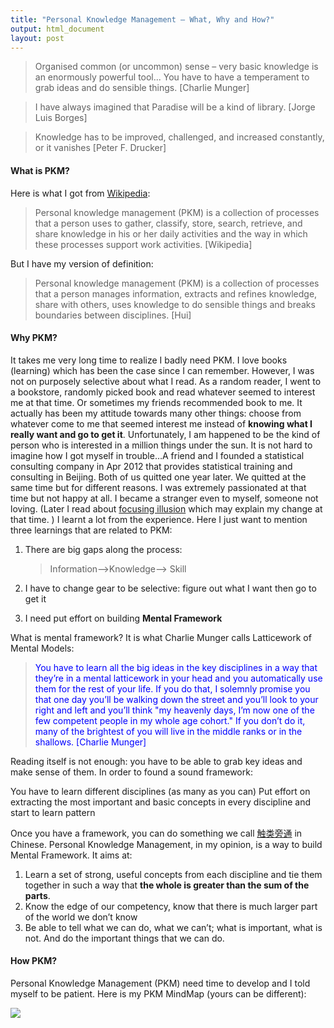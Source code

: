 ```yaml
---
title: "Personal Knowledge Management — What, Why and How?"
output: html_document
layout: post
---
```


> Organised common (or uncommon) sense – very basic knowledge is an enormously powerful tool... You have to have a temperament to grab ideas and do sensible things. [Charlie Munger]

> I have always imagined that Paradise will be a kind of library. [Jorge Luis Borges]

> Knowledge has to be improved, challenged, and increased constantly, or it vanishes  [Peter F. Drucker]

#### What is PKM?

Here is what I got from  [Wikipedia](https://en.wikipedia.org/wiki/Personal_knowledge_management):

> Personal knowledge management (PKM) is a collection of processes that a person uses to gather, classify, store, search, retrieve, and share knowledge in his or her daily activities and the way in which these processes support work activities. [Wikipedia]

But I have my version of definition:

> Personal knowledge management (PKM) is a collection of processes that a person manages information, extracts and refines knowledge, share with others, uses knowledge to do sensible things and breaks boundaries between disciplines. [Hui]

#### Why PKM?

It takes me very long time to realize I badly need PKM. I love books (learning) which has been the case since I can remember. However, I was not on purposely selective about what I read. As a random reader, I went to a bookstore, randomly picked book and read whatever seemed to interest me at that time.  Or sometimes my friends recommended book to me. It actually has been my attitude towards many other things: choose from whatever come to me that seemed interest me instead of **knowing what I really want and go to get it**. Unfortunately, I am happened to be the kind of person who is interested in a million things under the sun. It is not hard to imagine how I got myself in trouble…A friend and I founded a statistical consulting company in Apr 2012 that provides statistical training and consulting in Beijing. Both of us quitted one year later. We quitted at the same time but for different reasons. I was extremely passionated  at that time but not happy at all. I became a stranger even to myself, someone not loving. (Later I read about [focusing illusion](https://www.edge.org/response-detail/11984) which may explain my change at that time. ) I learnt a lot from the experience. Here I just want to mention three learnings that are related to PKM:

1. There are big gaps along the process:  

    > Information—>Knowledge—> Skill
    
1. I have to change gear to be selective:  figure out what I want then go to get it
1. I need put effort on building **Mental Framework**

What is mental framework? It is what Charlie Munger calls Latticework of Mental Models:

> <span style="color:blue">You have to learn all the big ideas in the key disciplines in a way that they’re in a mental latticework in your head and you automatically use them for the rest of your life. If you do that, I solemnly promise you that one day you’ll be walking down the street and you’ll look to your right and left and you’ll think "my heavenly days, I’m now one of the few competent people in my whole age cohort." If you don’t do it, many of the brightest of you will live in the middle ranks or in the shallows. [Charlie Munger]</span>

Reading itself is not enough: you have to be able to grab key ideas and make sense of them. In order to found a sound framework: 

You have to learn different disciplines (as many as you can)
Put effort on extracting the most important and basic concepts in every discipline and start to learn pattern 

Once you have a framework, you can do something we call [触类旁通](http://dictionary.pinpinchinese.com/definitions/t/觸類旁通-chuleipangtong) in Chinese. Personal Knowledge Management, in my opinion, is a way to build Mental Framework. It aims at: 

1. Learn a set of strong, useful concepts from each discipline and tie them together in such a way that **the whole is greater than the sum of the parts**. 
1. Know the edge of our competency, know that there is much larger part of the world we don’t know
1. Be able to tell what we can do, what we can’t; what is important, what is not. And do the important things that we can do.

#### How PKM?

Personal Knowledge Management (PKM) need time to develop and I told myself to be patient. Here is my PKM MindMap (yours can be different):

![](http://linhui.org/images/MindMap/PKM.png)
